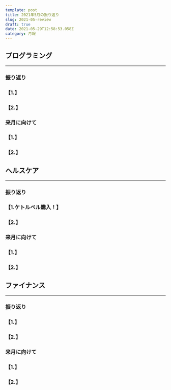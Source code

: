 ```yaml
---
template: post
title: 2021年5月の振り返り
slug: 2021-05-review
draft: true
date: 2021-05-29T12:58:53.058Z
category: 月報
---
```

## プログラミング

---

### 振り返り

### 【1.】

### 【2.】

### 来月に向けて

### 【1.】

### 【2.】

## ヘルスケア

---

### 振り返り

### 【1.ケトルベル購入！】

### 【2.】

### 来月に向けて

### 【1.】

### 【2.】

## ファイナンス

---

### 振り返り

### 【1.】

### 【2.】

### 来月に向けて

### 【1.】

### 【2.】